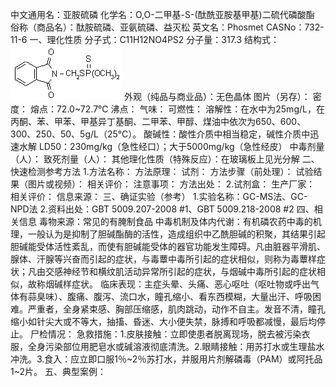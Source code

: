 中文通用名：亚胺硫磷
化学名：O,O-二甲基-S-(酞酰亚胺基甲基)二硫代磷酸酯
俗称（商品名）：酞胺硫磷、亚氨硫磷、益灭松
英文名：Phosmet
CASNo：732-11-6
一、理化性质
分子式：C11H12NO4PS2
分子量：317.3
结构式：![结构式](./assets/duwu/亚胺硫磷/@0结构式.gif)
外观（纯品与商业品）：无色晶体
图片（另存）：
密度：
熔点：72.0~72.7℃
沸点：
气味：
可燃性：
溶解性：在水中为25mg/L，在丙酮、苯、甲苯、甲基异丁基酮、二甲苯、甲醇、煤油中依次为650、600、300、250、50、5g/L（25℃）。
酸碱性：酸性介质中相当稳定，碱性介质中迅速水解
LD50：230mg/kg（急性经口）；大于5000mg/kg（急性经皮）
中毒剂量（人）：
致死剂量（人）：
其他理化性质（特殊反应）：在玻璃板上见光分解
二、快速检测参考方法
1.方法名称：
方法原理：
试剂：
方法步骤（前处理）：
试验结果（图片或视频）：
相关评价：
注意事项：
方法出处：
2.试剂盒：
生产厂家：
相关评价：
信息来源：
三、确证实验（参考）
1.实验名称：GC-MS法、GC-NPD法
2.资料出处：GBT 5009.207-2008 #1、GBT 5009.218-2008 #2
四、相关信息
毒物来源：常见的有腌制食品
中毒机制及体内代谢：有机磷农药中毒的机理，一般认为是抑制了胆碱酯酶的活性，造成组织中乙酰胆碱的积聚，其结果引起胆碱能受体活性紊乱，而使有胆碱能受体的器官功能发生障碍。凡由脏器平滑肌、腺体、汗腺等兴奋而引起的症状，与毒蕈中毒所引起的症状相似，则称为毒蕈样症状；凡由交感神经节和横纹肌活动异常所引起的症状，与烟碱中毒所引起的症状相似，故称烟碱样症状。
临床表现：主症头晕、头痛、恶心呕吐（呕吐物或呼出气体有蒜臭味）、腹痛、腹泻、流口水，瞳孔缩小、看东西模糊，大量出汗、呼吸困难。严重者，全身紧束感、胸部压缩感，肌肉跳动，动作不自主。发音不清，瞳孔缩小如针尖大或不等大，抽搐、昏迷、大小便失禁，脉搏和呼吸都减慢，最后均停止。
尸检情况：
急救措施：1.皮肤接触：立即使患者脱离现场，脱去被污染衣服，全身污染部位用肥皂水或碱溶液彻底清洗。2.眼睛接触：用苏打水或生理盐水冲洗。3.食入：应立即口服1％~2％苏打水，并服用片剂解磷毒（PAM）或阿托品1~2片。
五、典型案例：
